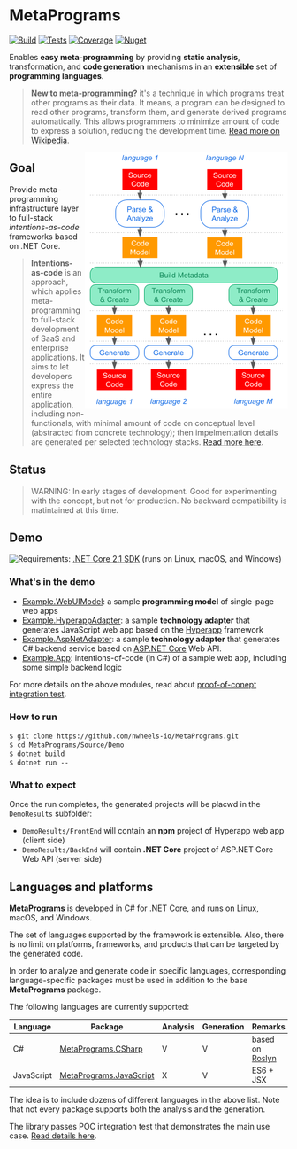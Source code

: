 MetaPrograms
=====

[![Build](https://img.shields.io/appveyor/ci/felix-b/metaprograms/master.svg)](https://ci.appveyor.com/project/felix-b/metaprograms)
[![Tests](https://img.shields.io/appveyor/tests/felix-b/metaprograms/master.svg)](https://ci.appveyor.com/project/felix-b/metaprograms)
[![Coverage](https://img.shields.io/codecov/c/github/nwheels-io/metaprograms/master.svg)](https://codecov.io/gh/nwheels-io/MetaPrograms)
[![Nuget](https://img.shields.io/nuget/vpre/MetaPrograms.svg)](http://www.nuget.org/packages/MetaPrograms/)

Enables **easy meta-programming** by providing **static analysis**, transformation, and **code generation** mechanisms in an **extensible** set of **programming languages**.

> **New to meta-programming?** it's a technique in which programs treat other programs as their data. It means, a program can be designed to read other programs, transform them, and generate derived programs automatically. This allows programmers to minimize amount of code to express a solution, reducing the development time. [Read more on Wikipedia](https://en.wikipedia.org/wiki/Metaprogramming).

<img align="right" width="367" height="463" src="Docs/concept-flow-narrow.png">

## Goal

Provide meta-programming infrastructure layer to full-stack _intentions-as-code_ frameworks based on .NET Core.

> **Intentions-as-code** is an approach, which applies meta-programming to full-stack development of SaaS and enterprise applications. It aims to let developers express the entire application, including non-functionals, with minimal amount of code on conceptual level (abstracted from concrete technology); then impelmentation details are generated per selected technology stacks. [Read more here](Docs/intentions-as-code.md).

## Status

> WARNING: In early stages of development. Good for experimenting with the concept,  but not for production. No backward compatibility is matintained at this time. 

## Demo

<img src="Docs/concept-poc.png" align="left" />

Requirements: [.NET Core 2.1 SDK](https://www.microsoft.com/net/download/dotnet-core/2.1) (runs on Linux, macOS, and Windows)

### What's in the demo

- [Example.WebUIModel](Source/TestCases/CSharpAndJavaScript/Example.WebUIModel): a sample **programming model** of single-page web apps 
- [Example.HyperappAdapter](Source/TestCases/CSharpAndJavaScript/Example.HyperappAdapter): a sample **technology adapter** that generates JavaScript web app based on the [Hyperapp](https://github.com/hyperapp/hyperapp) framework 
- [Example.AspNetAdapter](Source/TestCases/CSharpAndJavaScript/Example.AspNetAdapter): a sample **technology adapter** that generates C# backend service based on [ASP.NET Core](https://github.com/aspnet/Home) Web API.
- [Example.App](Source/TestCases/CSharpAndJavaScript/Example.App): intentions-of-code (in C#) of a sample web app, including some simple backend logic 

For more details on the above modules, read about [proof-of-conept integration test](Docs/poc.md).

### How to run

```
$ git clone https://github.com/nwheels-io/MetaPrograms.git
$ cd MetaPrograms/Source/Demo
$ dotnet build
$ dotnet run -- 
```

### What to expect

Once the run completes, the generated projects will be placwd in the `DemoResults` subfolder:
- `DemoResults/FrontEnd` will contain an **npm** project of Hyperapp web app (client side)
- `DemoResults/BackEnd` will contain **.NET Core** project of ASP.NET Core Web API (server side)


## Languages and platforms

**MetaPrograms** is developed in C# for .NET Core, and runs on Linux, macOS, and Windows. 

The set of languages supported by the framework is extensible. Also, there is no limit on platforms, frameworks, and products that can be targeted by the generated code.

In order to analyze and generate code in specific languages, corresponding language-specific packages must be used in addition to the base **MetaPrograms** package. 

The following languages are currently supported:

Language|Package|Analysis|Generation|Remarks
---|---|---|---|---
C#|[MetaPrograms.CSharp](Source/MetaPrograms.CSharp)|V|V|based on [Roslyn](https://github.com/dotnet/roslyn)
JavaScript|[MetaPrograms.JavaScript](Source/MetaPrograms.JavaScript)|X|V|ES6 + JSX

The idea is to include dozens of different languages in the above list. Note that not every package supports both the analysis and the generation.

The library passes POC integration test that demonstrates the main use case. [Read details here](Docs/poc.md).

